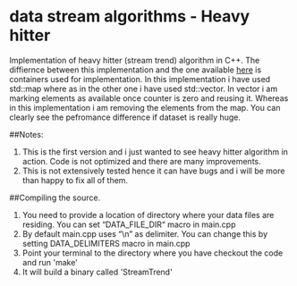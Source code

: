 # data stream algorithms - Heavy hitter

Implementation of heavy hitter (stream trend) algorithm in C++. The diffiernce between this implementation and the one available [here]() is containers used for implementation. In this implementation i have used std::map where as in the other one i have used std::vector. In vector i am marking elements as available once counter is zero and reusing it. Whereas in this implementation i am removing the elements from the map. You can clearly see the pefromance difference if dataset is really huge.


##Notes:
1. This is the first version and i just wanted to see heavy hitter algorithm in action. Code is not optimized and there are many improvements.
2. This is not extensively tested hence it can have bugs and i will be more than happy to fix all of them.


##Compiling the source.
1. You need to provide a location of directory where your data files are residing. You can set “DATA_FILE_DIR“ macro in main.cpp
2. By default main.cpp uses “\n” as delimiter. You can change this by setting DATA_DELIMITERS macro in main.cpp
3. Point your terminal to the directory where you have checkout the code and run 'make'
4. It will build a binary called 'StreamTrend'






